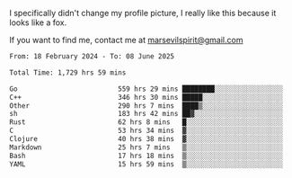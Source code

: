 I specifically didn't change my profile picture, I really like this because it looks like a fox.

If you want to find me, contact me at marsevilspirit@gmail.com

<!--START_SECTION:waka-->

```txt
From: 18 February 2024 - To: 08 June 2025

Total Time: 1,729 hrs 59 mins

Go                         559 hrs 29 mins ████████░░░░░░░░░░░░░░░░░   32.34 %
C++                        346 hrs 30 mins █████░░░░░░░░░░░░░░░░░░░░   20.03 %
Other                      290 hrs 7 mins  ████▒░░░░░░░░░░░░░░░░░░░░   16.77 %
sh                         183 hrs 42 mins ██▓░░░░░░░░░░░░░░░░░░░░░░   10.62 %
Rust                       62 hrs 8 mins   █░░░░░░░░░░░░░░░░░░░░░░░░   03.59 %
C                          53 hrs 34 mins  ▓░░░░░░░░░░░░░░░░░░░░░░░░   03.10 %
Clojure                    40 hrs 38 mins  ▓░░░░░░░░░░░░░░░░░░░░░░░░   02.35 %
Markdown                   25 hrs 7 mins   ▒░░░░░░░░░░░░░░░░░░░░░░░░   01.45 %
Bash                       17 hrs 18 mins  ▒░░░░░░░░░░░░░░░░░░░░░░░░   01.00 %
YAML                       15 hrs 59 mins  ▒░░░░░░░░░░░░░░░░░░░░░░░░   00.92 %
```

<!--END_SECTION:waka-->
